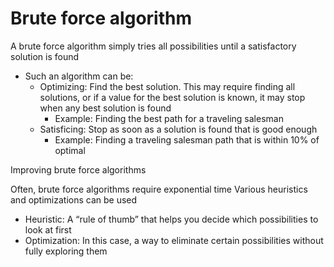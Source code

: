 # Brute force algorithm

A brute force algorithm simply tries all possibilities
until a satisfactory solution is found
- Such an algorithm can be:
    - Optimizing: Find the best solution. This may require finding all solutions, or if a value for the best solution is known, it may stop when any best solution is found
        - Example: Finding the best path for a traveling salesman
    - Satisficing: Stop as soon as a solution is found that is good enough
        - Example: Finding a traveling salesman path that is within 10% of optimal

Improving brute force algorithms

Often, brute force algorithms require exponential time
Various heuristics and optimizations can be used
- Heuristic: A “rule of thumb” that helps you decide which
possibilities to look at first
- Optimization: In this case, a way to eliminate certain
possibilities without fully exploring them